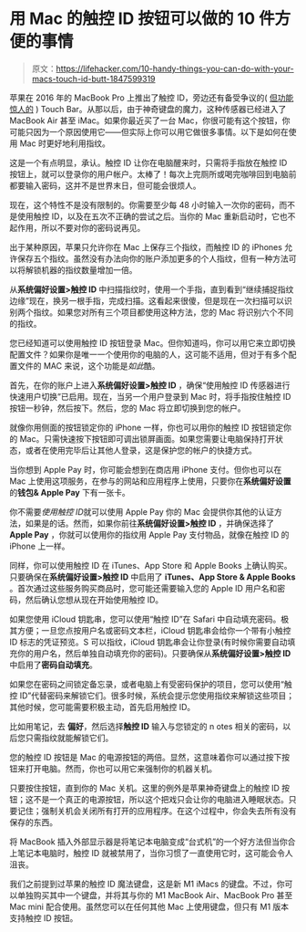 # 用 Mac 的触控 ID 按钮可以做的 10 件方便的事情

> 原文：<https://lifehacker.com/10-handy-things-you-can-do-with-your-macs-touch-id-butt-1847599319>

苹果在 2016 年的 MacBook Pro 上推出了触控 ID，旁边还有备受争议的( [但功能惊人的](https://lifehacker.com/14-ways-you-should-be-using-your-macbook-pros-touch-bar-1847541545) ) Touch Bar。从那以后，由于神奇键盘的魔力，这种传感器已经进入了 MacBook Air 甚至 iMac。如果你最近买了一台 Mac，你很可能有这个按钮，你可能只因为一个原因使用它——但实际上你可以用它做很多事情。以下是如何在使用 Mac 时更好地利用指纹。

这是一个有点明显，承认。触控 ID 让你在电脑醒来时，只需将手指放在触控 ID 按钮上，就可以登录你的用户帐户。太棒了！每次上完厕所或喝完咖啡回到电脑前都要输入密码，这并不是世界末日，但可能会很烦人。

现在，这个特性不是没有限制的。你需要至少每 48 小时输入一次你的密码，而不是使用触控 ID，以及在五次不正确的尝试之后。当你的 Mac 重新启动时，它也不起作用，所以不要对你的密码说再见。

出于某种原因，苹果只允许你在 Mac 上保存三个指纹，而触控 ID 的 iPhones 允许保存五个指纹。虽然没有办法向你的账户添加更多的个人指纹，但有一种方法可以将解锁机器的指纹数量增加一倍。

从**系统偏好设置>触控 ID** 中扫描指纹时，使用一个手指，直到看到“继续捕捉指纹边缘”现在，换另一根手指，完成扫描。这看起来很傻，但是现在一次扫描可以识别两个指纹。如果您对所有三个项目都使用这种方法，您的 Mac 将识别六个不同的指纹。

您已经知道可以使用触控 ID 按钮登录 Mac。但你知道吗，你可以用它来立即切换配置文件？如果你是唯一一个使用你的电脑的人，这可能不适用，但对于有多个配置文件的 MAC 来说，这个功能是*如此*酷。

首先，在你的账户上进入**系统偏好设置>触控 ID** ，确保“使用触控 ID 传感器进行快速用户切换”已启用。现在，当另一个用户登录到 Mac 时，将手指按住触控 ID 按钮一秒钟，然后按下。然后，您的 Mac 将立即切换到您的帐户。

就像你用侧面的按钮锁定你的 iPhone 一样，你也可以用你的触控 ID 按钮锁定你的 Mac。只需快速按下按钮即可调出锁屏画面。如果您需要让电脑保持打开状态，或者在使用完毕后让其他人登录，这是保护您的帐户的快捷方式。

当你想到 Apple Pay 时，你可能会想到在商店用 iPhone 支付。但你也可以在 Mac 上使用这项服务，在参与的网站和应用程序上使用，只要你在**系统偏好设置**的**钱包& Apple Pay** 下有一张卡。

你不需要*使用触控 ID*就可以使用 Apple Pay 你的 Mac 会提供你其他的认证方法，如果是的话。然而，如果你前往**系统偏好设置>触控 ID** ，并确保选择了 **Apple Pay** ，你就可以使用你的指纹用 Apple Pay 支付物品，就像在触控 ID 的 iPhone 上一样。

同样，你可以使用触控 ID 在 iTunes、App Store 和 Apple Books 上确认购买。只要确保在**系统偏好设置>触控 ID** 中启用了 **iTunes、App Store & Apple Books** 。首次通过这些服务购买商品时，您可能还需要输入您的 Apple ID 用户名和密码，然后确认您想从现在开始使用触控 ID。

如果您使用 iCloud 钥匙串，您可以使用“触控 ID”在 Safari 中自动填充密码。极其方便；一旦您点按用户名或密码文本栏，iCloud 钥匙串会给你一个带有小触控 ID 标志的凭证预览。S 可以指纹，iCloud 钥匙串会让你登录(有时候你需要自动填充你的用户名，然后单独自动填充你的密码)。只要确保从**系统偏好设置>触控 ID** 中启用了**密码自动填充**。

如果您在密码之间锁定备忘录，或者电脑上有受密码保护的项目，您可以使用“触控 ID”代替密码来解锁它们。很多时候，系统会提示您使用指纹来解锁这些项目；其他时候，您可能需要积极主动，首先启用触控 ID。

比如用笔记，去 **偏好**，然后选择**触控 ID** 输入与您锁定的 n otes 相关的密码，以后您只需指纹就能解锁它们。

您的触控 ID 按钮是 Mac 的电源按钮的两倍。显然，这意味着你可以通过按下按钮来打开电脑。然而，你也可以用它来强制你的机器关机。

只要按住按钮，直到你的 Mac 关机。这里的例外是苹果神奇键盘上的触控 ID 按钮；这不是一个真正的电源按钮，所以这个把戏只会让你的电脑进入睡眠状态。只要记住；强制关机会关闭所有打开的应用程序。在这个过程中，你会失去所有没有保存的东西。

将 MacBook 插入外部显示器是将笔记本电脑变成“台式机”的一个好方法但当你合上笔记本电脑时，触控 ID 就被禁用了，当你习惯了一直使用它时，这可能会令人沮丧。

我们之前提到过苹果的触控 ID 魔法键盘，这是新 M1 iMacs 的键盘。不过，你可以单独购买其中一个键盘，并将其与你的 M1 MacBook Air、MacBook Pro 甚至 Mac mini 配合使用。虽然您可以在任何其他 Mac 上使用键盘，但只有 M1 版本支持触控 ID 按钮。